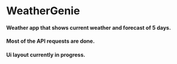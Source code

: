 # WeatherGenie

#### Weather app that shows current weather and forecast of 5 days.
#### Most of the API requests are done.
#### Ui layout currently in progress.
